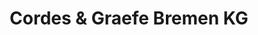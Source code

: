 ---
title: "Cordes & Graefe Bremen KG"
url: /stuhr/cordes-und-graefe-bremen-kg-wulfhooper-strasse/
shop: Großhandel
---